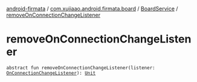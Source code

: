 [android-firmata](../../index.md) / [com.xujiaao.android.firmata.board](../index.md) / [BoardService](index.md) / [removeOnConnectionChangeListener](./remove-on-connection-change-listener.md)

# removeOnConnectionChangeListener

`abstract fun removeOnConnectionChangeListener(listener: `[`OnConnectionChangeListener`](-on-connection-change-listener/index.md)`): `[`Unit`](https://kotlinlang.org/api/latest/jvm/stdlib/kotlin/-unit/index.html)